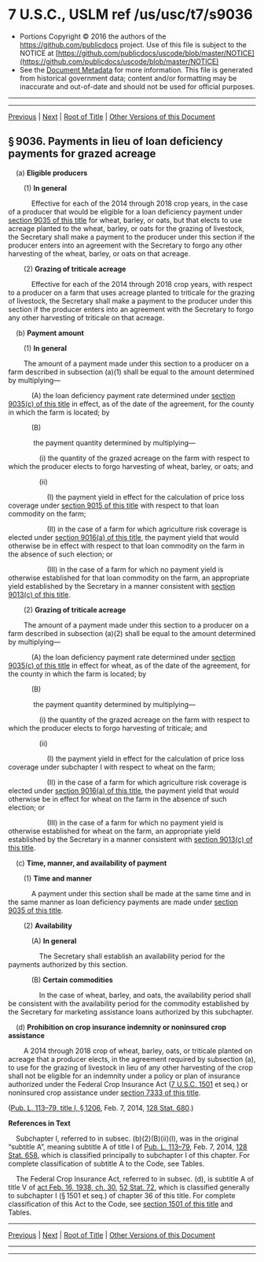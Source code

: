 ---
---

# 7 U.S.C., USLM ref /us/usc/t7/s9036

* Portions Copyright © 2016 the authors of the https://github.com/publicdocs project.
  Use of this file is subject to the NOTICE at [https://github.com/publicdocs/uscode/blob/master/NOTICE](https://github.com/publicdocs/uscode/blob/master/NOTICE)
* See the [Document Metadata](././../../../../..//README.md) for more information.
  This file is generated from historical government data; content and/or formatting may be inaccurate and out-of-date and should not be used for official purposes.

----------
----------

[Previous](./../../../../..//us/usc/t7/ch115/schII/m__us_usc_t7_s9035.md) | [Next](./../../../../..//us/usc/t7/ch115/schII/m__us_usc_t7_s9037.md) | [Root of Title](./../../../../../) | [Other Versions of this Document](https://publicdocs.github.io/go/links?ns=uslm&ref=%2Fus%2Fusc%2Ft7%2Fs9036)

## § 9036. Payments in lieu of loan deficiency payments for grazed acreage

    (a) __Eligible producers__ 

        (1) __In general__ 

            Effective for each of the 2014 through 2018 crop years, in the case of a producer that would be eligible for a loan deficiency payment under [section 9035 of this title][/us/usc/t7/s9035] for wheat, barley, or oats, but that elects to use acreage planted to the wheat, barley, or oats for the grazing of livestock, the Secretary shall make a payment to the producer under this section if the producer enters into an agreement with the Secretary to forgo any other harvesting of the wheat, barley, or oats on that acreage.

        (2) __Grazing of triticale acreage__ 

            Effective for each of the 2014 through 2018 crop years, with respect to a producer on a farm that uses acreage planted to triticale for the grazing of livestock, the Secretary shall make a payment to the producer under this section if the producer enters into an agreement with the Secretary to forgo any other harvesting of triticale on that acreage.

    (b) __Payment amount__ 

        (1) __In general__ 

        The amount of a payment made under this section to a producer on a farm described in subsection (a)(1) shall be equal to the amount determined by multiplying—

            (A) the loan deficiency payment rate determined under [section 9035(c) of this title][/us/usc/t7/s9035/c] in effect, as of the date of the agreement, for the county in which the farm is located; by

            (B)

             the payment quantity determined by multiplying—

                (i) the quantity of the grazed acreage on the farm with respect to which the producer elects to forgo harvesting of wheat, barley, or oats; and

                (ii)

                    (I) the payment yield in effect for the calculation of price loss coverage under [section 9015 of this title][/us/usc/t7/s9015] with respect to that loan commodity on the farm;

                    (II) in the case of a farm for which agriculture risk coverage is elected under [section 9016(a) of this title][/us/usc/t7/s9016/a], the payment yield that would otherwise be in effect with respect to that loan commodity on the farm in the absence of such election; or

                    (III) in the case of a farm for which no payment yield is otherwise established for that loan commodity on the farm, an appropriate yield established by the Secretary in a manner consistent with [section 9013(c) of this title][/us/usc/t7/s9013/c].

        (2) __Grazing of triticale acreage__ 

        The amount of a payment made under this section to a producer on a farm described in subsection (a)(2) shall be equal to the amount determined by multiplying—

            (A) the loan deficiency payment rate determined under [section 9035(c) of this title][/us/usc/t7/s9035/c] in effect for wheat, as of the date of the agreement, for the county in which the farm is located; by

            (B)

             the payment quantity determined by multiplying—

                (i) the quantity of the grazed acreage on the farm with respect to which the producer elects to forgo harvesting of triticale; and

                (ii)

                    (I) the payment yield in effect for the calculation of price loss coverage under subchapter I with respect to wheat on the farm;

                    (II) in the case of a farm for which agriculture risk coverage is elected under [section 9016(a) of this title][/us/usc/t7/s9016/a], the payment yield that would otherwise be in effect for wheat on the farm in the absence of such election; or

                    (III) in the case of a farm for which no payment yield is otherwise established for wheat on the farm, an appropriate yield established by the Secretary in a manner consistent with [section 9013(c) of this title][/us/usc/t7/s9013/c].

    (c) __Time, manner, and availability of payment__ 

        (1) __Time and manner__ 

            A payment under this section shall be made at the same time and in the same manner as loan deficiency payments are made under [section 9035 of this title][/us/usc/t7/s9035].

        (2) __Availability__ 

            (A) __In general__ 

                The Secretary shall establish an availability period for the payments authorized by this section.

            (B) __Certain commodities__ 

                In the case of wheat, barley, and oats, the availability period shall be consistent with the availability period for the commodity established by the Secretary for marketing assistance loans authorized by this subchapter.

    (d) __Prohibition on crop insurance indemnity or noninsured crop assistance__ 

        A 2014 through 2018 crop of wheat, barley, oats, or triticale planted on acreage that a producer elects, in the agreement required by subsection (a), to use for the grazing of livestock in lieu of any other harvesting of the crop shall not be eligible for an indemnity under a policy or plan of insurance authorized under the Federal Crop Insurance Act ([7 U.S.C. 1501][/us/usc/t7/s1501] et seq.) or noninsured crop assistance under [section 7333 of this title][/us/usc/t7/s7333].

([Pub. L. 113–79, title I, § 1206][/us/pl/113/79/s1206], Feb. 7, 2014, [128 Stat. 680][/us/stat/128/680].)

 __References in Text__ 

    Subchapter I, referred to in subsec. (b)(2)(B)(ii)(I), was in the original “subtitle A”, meaning subtitle A of title I of [Pub. L. 113–79][/us/pl/113/79], Feb. 7, 2014, [128 Stat. 658][/us/stat/128/658], which is classified principally to subchapter I of this chapter. For complete classification of subtitle A to the Code, see Tables.

    The Federal Crop Insurance Act, referred to in subsec. (d), is subtitle A of title V of [act Feb. 16, 1938, ch. 30][/us/act/1938-02-16/ch30], [52 Stat. 72][/us/stat/52/72], which is classified generally to subchapter I (§ 1501 et seq.) of chapter 36 of this title. For complete classification of this Act to the Code, see [section 1501 of this title][/us/usc/t7/s1501] and Tables.

----------

[Previous](./../../../../..//us/usc/t7/ch115/schII/m__us_usc_t7_s9035.md) | [Next](./../../../../..//us/usc/t7/ch115/schII/m__us_usc_t7_s9037.md) | [Root of Title](./../../../../../) | [Other Versions of this Document](https://publicdocs.github.io/go/links?ns=uslm&ref=%2Fus%2Fusc%2Ft7%2Fs9036)

----------
----------

[/us/usc/t7/s9035]: https://publicdocs.github.io/go/links?ns=uslm&ref=%2Fus%2Fusc%2Ft7%2Fs9035
[/us/usc/t7/s9035/c]: https://publicdocs.github.io/go/links?ns=uslm&ref=%2Fus%2Fusc%2Ft7%2Fs9035%2Fc
[/us/usc/t7/s9015]: https://publicdocs.github.io/go/links?ns=uslm&ref=%2Fus%2Fusc%2Ft7%2Fs9015
[/us/usc/t7/s9016/a]: https://publicdocs.github.io/go/links?ns=uslm&ref=%2Fus%2Fusc%2Ft7%2Fs9016%2Fa
[/us/usc/t7/s9013/c]: https://publicdocs.github.io/go/links?ns=uslm&ref=%2Fus%2Fusc%2Ft7%2Fs9013%2Fc
[/us/usc/t7/s9035/c]: https://publicdocs.github.io/go/links?ns=uslm&ref=%2Fus%2Fusc%2Ft7%2Fs9035%2Fc
[/us/usc/t7/s9016/a]: https://publicdocs.github.io/go/links?ns=uslm&ref=%2Fus%2Fusc%2Ft7%2Fs9016%2Fa
[/us/usc/t7/s9013/c]: https://publicdocs.github.io/go/links?ns=uslm&ref=%2Fus%2Fusc%2Ft7%2Fs9013%2Fc
[/us/usc/t7/s9035]: https://publicdocs.github.io/go/links?ns=uslm&ref=%2Fus%2Fusc%2Ft7%2Fs9035
[/us/usc/t7/s1501]: https://publicdocs.github.io/go/links?ns=uslm&ref=%2Fus%2Fusc%2Ft7%2Fs1501
[/us/usc/t7/s7333]: https://publicdocs.github.io/go/links?ns=uslm&ref=%2Fus%2Fusc%2Ft7%2Fs7333
[/us/pl/113/79/s1206]: https://publicdocs.github.io/go/links?ns=uslm&ref=%2Fus%2Fpl%2F113%2F79%2Fs1206
[/us/stat/128/680]: https://publicdocs.github.io/go/links?ns=uslm&ref=%2Fus%2Fstat%2F128%2F680
[/us/pl/113/79]: https://publicdocs.github.io/go/links?ns=uslm&ref=%2Fus%2Fpl%2F113%2F79
[/us/stat/128/658]: https://publicdocs.github.io/go/links?ns=uslm&ref=%2Fus%2Fstat%2F128%2F658
[/us/act/1938-02-16/ch30]: https://publicdocs.github.io/go/links?ns=uslm&ref=%2Fus%2Fact%2F1938-02-16%2Fch30
[/us/stat/52/72]: https://publicdocs.github.io/go/links?ns=uslm&ref=%2Fus%2Fstat%2F52%2F72
[/us/usc/t7/s1501]: https://publicdocs.github.io/go/links?ns=uslm&ref=%2Fus%2Fusc%2Ft7%2Fs1501


